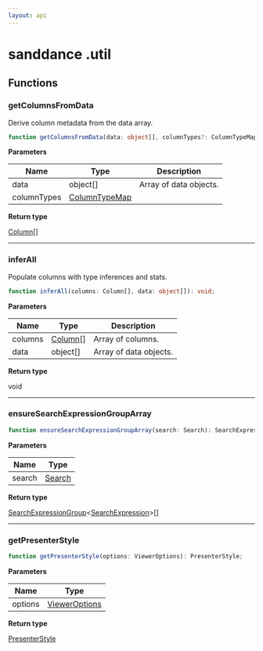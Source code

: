 ```yaml
---
layout: api
---
```


# sanddance .util

## Functions

### getColumnsFromData

Derive column metadata from the data array.

```typescript
function getColumnsFromData(data: object[], columnTypes?: ColumnTypeMap): Column[];
```

**Parameters**

| Name        | Type                                    | Description            |
| ----------- | --------------------------------------- | ---------------------- |
| data        | object[]                                | Array of data objects. |
| columnTypes | [ColumnTypeMap][InterfaceDeclaration-5] |                        |

**Return type**

[Column][InterfaceDeclaration-3][]

----------

### inferAll

Populate columns with type inferences and stats.

```typescript
function inferAll(columns: Column[], data: object[]): void;
```

**Parameters**

| Name    | Type                               | Description            |
| ------- | ---------------------------------- | ---------------------- |
| columns | [Column][InterfaceDeclaration-3][] | Array of columns.      |
| data    | object[]                           | Array of data objects. |

**Return type**

void

----------

### ensureSearchExpressionGroupArray

```typescript
function ensureSearchExpressionGroupArray(search: Search): SearchExpressionGroup<SearchExpression>[];
```

**Parameters**

| Name   | Type                             |
| ------ | -------------------------------- |
| search | [Search][TypeAliasDeclaration-0] |

**Return type**

[SearchExpressionGroup][InterfaceDeclaration-2]<[SearchExpression][InterfaceDeclaration-1]>[]

----------

### getPresenterStyle

```typescript
function getPresenterStyle(options: ViewerOptions): PresenterStyle;
```

**Parameters**

| Name    | Type                                     |
| ------- | ---------------------------------------- |
| options | [ViewerOptions][InterfaceDeclaration-23] |

**Return type**

[PresenterStyle][InterfaceDeclaration-46]

[NamespaceImport-3]: util#util
[FunctionDeclaration-4]: util#getcolumnsfromdata
[InterfaceDeclaration-5]: types#columntypemap
[InterfaceDeclaration-3]: types#column
[FunctionDeclaration-5]: util#inferall
[InterfaceDeclaration-3]: types#column
[FunctionDeclaration-6]: util#ensuresearchexpressiongrouparray
[TypeAliasDeclaration-0]: types#search
[InterfaceDeclaration-1]: types#searchexpression
[InterfaceDeclaration-2]: types#searchexpressiongroup
[FunctionDeclaration-7]: util#getpresenterstyle
[InterfaceDeclaration-23]: types#vieweroptions
[InterfaceDeclaration-46]: vegadeckgl/types#presenterstyle